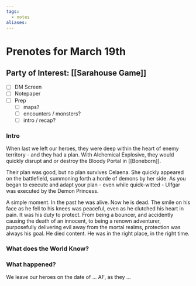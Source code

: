 ```yaml
---
tags:
  - notes
aliases:
---
```


# Prenotes for March 19th
## Party of Interest: [[Sarahouse Game]]
- [ ] DM Screen
- [ ] Notepaper
- [ ] Prep
	- [ ] maps?
	- [ ] encounters / monsters?
	- [ ] intro / recap?

### Intro

When last we left our heroes, they were deep within the heart of enemy territory - and they had a plan. With Alchemical Explosive, they would quickly disrupt and or destroy the Bloody Portal in [[Boneborn]]. 

Their plan was good, but no plan survives Celaena. She quickly appeared on the battlefield, summoning forth a horde of demons by her side. As you began to execute and adapt your plan - even while quick-witted - Ulfgar was executed by the Demon Princess.

A simple moment. In the past he was alive. Now he is dead. The smile on his face as he fell to his knees was peaceful, even as he clutched his heart in pain. It was his duty to protect. From being a bouncer, and accidently causing the death of an innocent, to being a renown adventurer, purposefully delivering evil away from the mortal realms, protection was always his goal. He died content. He was in the right place, in the right time.  

### What does the World Know?


### What happened?


We leave our heroes on the date of ... AF, as they ...